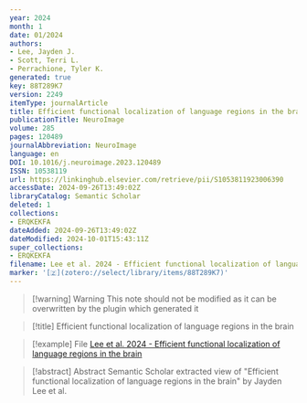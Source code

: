 ```yaml
---
year: 2024
month: 1
date: 01/2024
authors:
- Lee, Jayden J.
- Scott, Terri L.
- Perrachione, Tyler K.
generated: true
key: 88T289K7
version: 2249
itemType: journalArticle
title: Efficient functional localization of language regions in the brain
publicationTitle: NeuroImage
volume: 285
pages: 120489
journalAbbreviation: NeuroImage
language: en
DOI: 10.1016/j.neuroimage.2023.120489
ISSN: 10538119
url: https://linkinghub.elsevier.com/retrieve/pii/S1053811923006390
accessDate: 2024-09-26T13:49:02Z
libraryCatalog: Semantic Scholar
deleted: 1
collections:
- ERQKEKFA
dateAdded: 2024-09-26T13:49:02Z
dateModified: 2024-10-01T15:43:11Z
super_collections:
- ERQKEKFA
filename: Lee et al. 2024 - Efficient functional localization of language regions in the brain
marker: '[🇿](zotero://select/library/items/88T289K7)'
---
```



 > 
 > \[!warning\] Warning
 > This note should not be modified as it can be overwritten by the plugin which generated it

 > 
 > \[!title\] Efficient functional localization of language regions in the brain

 > 
 > \[!example\] File
 > [Lee et al. 2024 - Efficient functional localization of language regions in the brain](Lee%20et%20al.%202024%20-%20Efficient%20functional%20localization%20of%20language%20regions%20in%20the%20brain.pdf)

 > 
 > \[!abstract\] Abstract
 > Semantic Scholar extracted view of "Efficient functional localization of language regions in the brain" by Jayden Lee et al.
